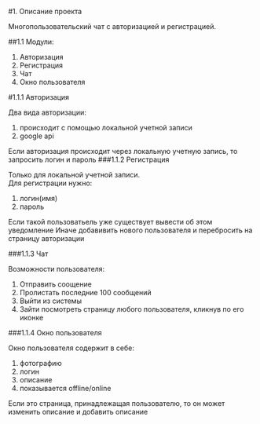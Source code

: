 #1. Описание проекта

Многопользовательский чат с авторизацией и регистрацией.

##1.1 Модули:

1. Авторизация
2. Регистрация
3. Чат
4. Окно пользователя

#1.1.1 Авторизация

Два вида авторизации:
1. происходит с помощью локальной учетной записи
2. google api

Если авторизация происходит через локальную учетную запись, то запросить логин и пароль
###1.1.2 Регистрация

Только для локальной учетной записи.\
Для регистрации нужно:
1. логин(имя)
2. пароль

Если такой пользоватьель уже существует вывести об этом уведомление
Иначе добавивить нового пользователя и перебросить на страницу авторизации

###1.1.3 Чат

Возможности пользователя:
1. Отправить соощение
2. Пролистать последние 100 сообщений
3. Выйти из системы
4. Зайти посмотреть страницу любого пользователя, кликнув по его иконке

###1.1.4 Окно пользователя

Окно пользователя содержит в себе:

1. фотографию
2. логин
3. описание
4. показывается offline/online

Если это страница, принадлежащая пользователю, то он может изменить описание и добавить описание
